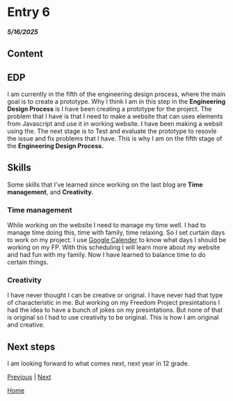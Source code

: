 # Entry 6
##### 5/16/2025

## Content

## EDP
I am currently in the fifth of the engineering design process, where the main goal is to create a prototype. Why I think I am in this step in the **Engineering Design Process** is I have been creating a prototype for the project. The problem that I have is that I need to make a website that can uses elements from Javascript and use it in working website. I have been making a websit using the. The next stage is to Test and evaluate the prototype to resovle the issue and fix problems that I have. This is why I am on the fifth stage of the **Engineering Design Process.**


## Skills
Some skills that I’ve learned since working on the last blog are **Time management**, and **Creativity**.

### Time management
While working on the website I need to manage my time well. I had to manage time doing this, time with family, time relaxing. So I set curtain days to work on my project. I use [Google Calender](https://calendar.google.com/calendar/u/0/r) to know what days I should be working on my FP. With this scheduling I will learn more about my website and had fun with my family. Now I have learned to balance time to do certain things.

### Creativity
I have never thought I can be creative or orignal. I have never had that type of characteristic in me. But working on my Freedom Project presintations I had the idea to have a bunch of jokes on my presintations. But none of that is original so I had to use creativity to be original. This is how I am original and creative.




## Next steps
I am looking forward to what comes next, next year in 12 grade.

[Previous](entry05.md) | [Next](entry07.md)

[Home](../README.md)
